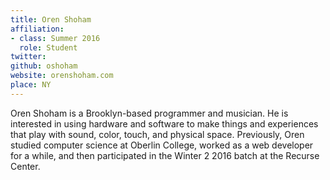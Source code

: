 ```yaml
---
title: Oren Shoham
affiliation:
- class: Summer 2016
  role: Student
twitter: 
github: oshoham
website: orenshoham.com
place: NY
---
```

Oren Shoham is a Brooklyn-based programmer and musician. He is interested in using hardware and software to make things and experiences that play with sound, color, touch, and physical space. Previously, Oren studied computer science at Oberlin College, worked as a web developer for a while, and then participated in the Winter 2 2016 batch at the Recurse Center. 
